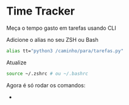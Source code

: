 # Time Tracker

Meça o tempo gasto em tarefas usando CLI

Adicione o alias no seu ZSH ou Bash

```bash
alias tt="python3 /caminho/para/tarefas.py"
```

Atualize

```bash
source ~/.zshrc # ou ~/.bashrc
```

Agora é só rodar os comandos:

-
